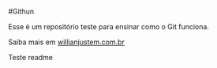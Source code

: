 #Githun

Esse é um repositório teste para ensinar como o Git funciona.

Saiba mais em [willianjustem.com.br](http://willianjusten.com.br)

Teste readme
